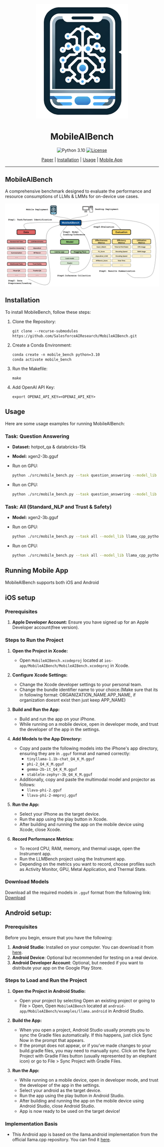 <div align="center">
  <a href="https://github.com/SalesforceAIResearch/MobileAIBench"><img width="300px" height="auto" src="./image/logo1.png"></a>
  <h1>MobileAIBench</h1>
</div>

<div align="center">
    
  ![Python 3.10](https://img.shields.io/pypi/pyversions/evogfuzz)
  [![License](https://img.shields.io/badge/License-Apache-green.svg)]()
  
</div>


<p align="center">
  <a href="https://arxiv.org/abs/2406.10290">Paper</a> |
  <a href="https://github.com/SalesforceAIResearch/MobileAIBench?tab=readme-ov-file#installation">Installation</a> |
  <a href="https://github.com/SalesforceAIResearch/MobileAIBench?tab=readme-ov-file#usage">Usage</a> |
  <a href="https://github.com/SalesforceAIResearch/MobileAIBench?tab=readme-ov-file#running-mobile-app">Mobile App</a> 
</p>

---

## MobileAIBench

A comprehensive benchmark designed to evaluate the performance and resource consumptions of LLMs & LMMs for on-device use cases.

<div align="center">
  <a href="https://github.com/SalesforceAIResearch/MobileAIBench"><img src="./image/pipeline-1.png"></a>
</div>

## Installation

To install MobileBench, follow these steps:

1. Clone the Repository:
   ```shell
   git clone --recurse-submodules https://github.com/SalesforceAIResearch/MobileAIBench.git
   ```
2. Create a Conda Environment:
   ```shell
   conda create -n mobile_bench python=3.10
   conda activate mobile_bench
   ```
3. Run the Makefile:
   ```shell
   make
   ```
4. Add OpenAI API Key:
   ```shell
   export OPENAI_API_KEY=<OPENAI_API_KEY>
   ```

## Usage

Here are some usage examples for running MobileAIBench:

### Task: Question Answering

- **Dataset:** hotpot_qa & databricks-15k
- **Model:** xgen2-3b.gguf

- Run on GPU:
    ```bash
    python ./src/mobile_bench.py --task question_answering --model_lib llama_cpp_python --model_name xgen2-3b.gguf --use_gpu
    ```
- Run on CPU:
    ```bash
    python ./src/mobile_bench.py --task question_answering --model_lib llama_cpp_python --model_name xgen2-3b.gguf
    ```

### Task: All (Standard_NLP and Trust & Safety)

- **Model:** xgen2-3b.gguf

- Run on GPU:
    ```bash
    python ./src/mobile_bench.py --task all --model_lib llama_cpp_python --model_name xgen2-3b.gguf --use_gpu
    ```
- Run on CPU:
    ```bash
    python ./src/mobile_bench.py --task all --model_lib llama_cpp_python --model_name xgen2-3b.gguf
    ```
## Running Mobile App
MobileAIBench supports both iOS and Android 

## iOS setup
  
### Prerequisites

1. **Apple Developer Account:** Ensure you have signed up for an Apple Developer account(free version).

### Steps to Run the Project

1. **Open the Project in Xcode:**
   - Open `MobileAIBench.xcodeproj` located at `ios-app/MobileAIBench/MobileAIBench.xcodeproj` in Xcode.

2. **Configure Xcode Settings:**
   - Change the Xcode developer settings to your personal team.
   - Change the bundle identifier name to your choice.(Make sure that its in following format: ORGANIZATION_NAME.APP_NAME, if organization doesnt exist then just keep APP_NAME)

3. **Build and Run the App:**
   - Build and run the app on your iPhone.
   - While running on a mobile device, open in developer mode, and trust the developer of the app in the settings.

4. **Add Models to the App Directory:**
   - Copy and paste the following models into the iPhone's app directory, ensuring they are in `.gguf` format and named correctly:
     - `tinyllama-1.1b-chat_Q4_K_M.gguf`
     - `phi-2_Q4_K_M.gguf`
     - `gemma-2b-it_Q4_K_M.gguf`
     - `stablelm-zephyr-3b_Q4_K_M.gguf`
   - Additionally, copy and paste the multimodal model and projector as follows:
     - `llava-phi-2.gguf`
     - `llava-phi-2-mmproj.gguf`

5. **Run the App:**
   - Select your iPhone as the target device.
   - Run the app using the play button in Xcode.
   - After building and running the app on the mobile device using Xcode, close Xcode.

6. **Record Performance Metrics:**
   - To record CPU, RAM, memory, and thermal usage, open the Instrument app.
   - Run the LLMBench project using the Instrument app.
   - Depending on the metrics you want to record, choose profiles such as Activity Monitor, GPU, Metal Application, and Thermal State.
  
### Download Models

Download all the required models in `.gguf` format from the following link: [Download](https://huggingface.co/tulika214/Quantized_4_bit_models/tree/main)

## Android setup:

### Prerequisites

Before you begin, ensure that you have the following:

1. **Android Studio**: Installed on your computer. You can download it from [here](https://developer.android.com/studio).
2. **Android Device**: Optional but recommended for testing on a real device.
3. **Android Developer Account**: Optional, but needed if you want to distribute your app on the Google Play Store.

### Steps to Load and Run the Project

1. **Open the Project in Android Studio:**
   - Open your project by selecting Open an existing project or going to File > Open, Open `MobileAIBench` located at `android-app/MobileAIBench/examples/llama.android` in Android Studio.

2. **Build the App:**
   - When you open a project, Android Studio usually prompts you to sync the Gradle files automatically. If this happens, just click Sync Now in the prompt that appears.
   - If the prompt does not appear, or if you’ve made changes to your build.gradle files, you may need to manually sync. Click on the Sync Project with Gradle Files button (usually represented by an elephant icon) or go to File > Sync Project with Gradle Files.

4. **Run the App:**
   - While running on a mobile device, open in developer mode, and trust the developer of the app in the settings.
   - Select your android as the target device.
   - Run the app using the play button in Android Studio.
   - After building and running the app on the mobile device using Android Studio, close Android Studio.
   - App is now ready to be used on the target device!

### Implementation Basis
- This Android app is based on the llama.android implementation from the official llama.cpp repository. You can find it [here](https://github.com/ggerganov/llama.cpp/tree/master/examples/llama.android).

